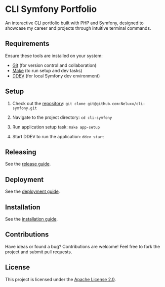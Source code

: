 # CLI Symfony Portfolio

An interactive CLI portfolio built with PHP and Symfony, designed to showcase my career and projects through intuitive terminal commands.

## Requirements

Ensure these tools are installed on your system:

- [Git](https://git-scm.com/downloads) (for version control and collaboration)
- [Make](https://wiki.ubuntuusers.de/Makefile/) (to run setup and dev tasks)
- [DDEV](https://ddev.readthedocs.io/en/stable/) (for local Symfony dev environment)

## Setup

1. Check out the [repository](https://github.com/Neluxx/cli-symfony.git): ``git clone git@github.com:Neluxx/cli-symfony.git``

2. Navigate to the project directory: ``cd cli-symfony``

3. Run application setup task: ``make app-setup``

4. Start DDEV to run the application: ``ddev start``

## Releasing

See the [release guide](docs/Releasing.md).

## Deployment

See the [deployment guide](docs/Deployment.md).

## Installation

See the [installation guide](docs/Installation.md).

## Contributions

Have ideas or found a bug? Contributions are welcome! Feel free to fork the project and submit pull requests.

## License

This project is licensed under the [Apache License 2.0](LICENSE).
